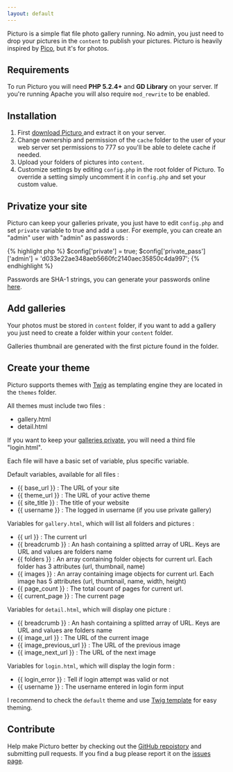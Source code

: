 ```yaml
---
layout: default
---
```


Picturo is a simple flat file photo gallery running. No admin, you just need to drop your pictures in the `content` to publish your pictures.
Picturo is heavily inspired by [Pico](), but it's for photos.

## Requirements

To run Picturo you will need **PHP 5.2.4+** and **GD Library** on your server. If you're running Apache you will also require `mod_rewrite` to be enabled.

## Installation

1. First [download Picturo ](https://github.com/jbleuzen/Picturo/zipball/master) and extract it on your server.
2. Change ownership and permission of the `cache` folder to the user of your web server set permissions to 777 so you'll be able to delete cache if needed.
3. Upload your folders of pictures into `content`.
4. Customize settings by editing `config.php` in the root folder of Picturo. To override a setting simply uncomment it in `config.php` and set your custom value.

## Privatize your site

Picturo can keep your galleries private, you just have to edit `config.php` and set `private` variable to true and add a user. For exemple, you can create an "admin" user with "admin" as passwords :

{% highlight php %}
$config['private'] = true;
$config['private_pass']['admin'] = 'd033e22ae348aeb5660fc2140aec35850c4da997';
{% endhighlight %}

Passwords are SHA-1 strings, you can generate your passwords online [here](http://www.sha1-online.com/).

## Add galleries

Your photos must be stored in `content` folder, if you want to add a gallery you just need to create a folder within your `content` folder.

Galleries thumbnail are generated with the first picture found in the folder.

## Create your theme

Picturo supports themes with [Twig](http://twig.sensiolabs.org/) as templating engine they are located in the `themes` folder.

All themes must include two files :

 * gallery.html
 * detail.html

If you want to keep your [galleries private](/#privatize_your_site), you will need a third file "login.html".

Each file will have a basic set of variable, plus specific variable. 

Default variables, available for all files : 
 
 * \{\{ base_url \}\} : The URL of your site
 * \{\{ theme_url \}\} : The URL of your active theme
 * \{\{ site_title \}\} : The title of your website
 * \{\{ username \}\} : The logged in username (if you use private gallery)

Variables for `gallery.html`, which will list all folders and pictures :

 * \{\{ url \}\} : The current url
 * \{\{ breadcrumb \}\} : An hash containing a splitted array of URL. Keys are URL and values are folders name
 * \{\{ folders \}\} : An array containing folder objects for current url. Each folder has 3 attributes (url, thumbnail, name)
 * \{\{ images \}\} : An array containing image objects for current url. Each image has 5 attributes (url, thumbnail, name, width, height)
 * \{\{ page_count \}\} : The total count of pages for current url.
 * \{\{ current_page \}\} : The current page

Variables for `detail.html`, which will display one picture : 

* \{\{ breadcrumb \}\} : An hash containing a splitted array of URL. Keys are URL and values are folders name
* \{\{ image_url \}\} : The URL of the current image
* \{\{ image_previous_url \}\} : The URL of the previous image
* \{\{ image_next_url \}\} : The URL of the next image

Variables for `login.html`, which will display the login form : 

 * \{\{ login_error \}\} : Tell if login attempt was valid or not
 * \{\{ username \}\} : The username entered in login form input

I recommend to check the `default` theme and use [Twig template](http://twig.sensiolabs.org/doc/templates.html#template-inheritance) for easy theming.

## Contribute

Help make Picturo better by checking out the [GitHub repoistory](https://github.com/jbleuzen/Picturo) and submitting pull requests.
If you find a bug please report it on the [issues page](https://github.com/jbleuzen/Picturo/issues).

